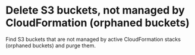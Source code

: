 # Delete S3 buckets, not managed by CloudFormation (orphaned buckets)

Find S3 buckets that are not managed by active CloudFormation stacks (orphaned buckets) and purge them.
